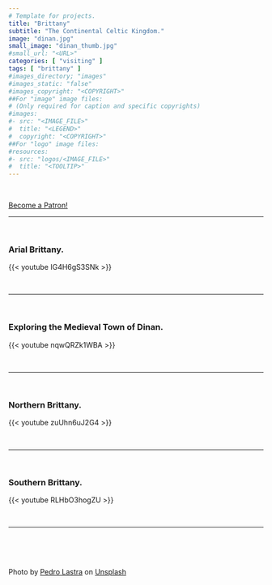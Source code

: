 ```yaml
---
# Template for projects.
title: "Brittany"
subtitle: "The Continental Celtic Kingdom."
image: "dinan.jpg"
small_image: "dinan_thumb.jpg"
#small_url: "<URL>"
categories: [ "visiting" ]
tags: [ "brittany" ]
#images_directory; "images"
#images_static: "false"
#images_copyright: "<COPYRIGHT>"
##For "image" image files:
# (Only required for caption and specific copyrights)
#images:
#- src: "<IMAGE_FILE>"
#  title: "<LEGEND>"
#  copyright: "<COPYRIGHT>"
##For "logo" image files:
#resources:
#- src: "logos/<IMAGE_FILE>"
#  title: "<TOOLTIP>"
---
```

<br>

<a href="https://www.patreon.com/bePatron?u=37655427" data-patreon-widget-type="become-patron-button">Become a Patron!</a><script async src="https://c6.patreon.com/becomePatronButton.bundle.js"></script>

---

<br>

### Arial Brittany.  

{{< youtube IG4H6gS3SNk >}}  

<br>


---

<br>

### Exploring the Medieval Town of Dinan.  

{{< youtube nqwQRZk1WBA >}}  

<br>

---

<br>

### Northern Brittany.  

{{< youtube zuUhn6uJ2G4 >}}  

<br>

---

<br>

### Southern Brittany.  

{{< youtube RLHbO3hogZU >}}  

<br>

---


<br>
<br>
<br>


<span>Photo by <a href="https://unsplash.com/@peterlaster?utm_source=unsplash&amp;utm_medium=referral&amp;utm_content=creditCopyText" data-jzz-gui-player="true">Pedro Lastra</a> on <a href="https://unsplash.com/s/photos/brittany-france?utm_source=unsplash&amp;utm_medium=referral&amp;utm_content=creditCopyText" data-jzz-gui-player="true">Unsplash</a></span>
